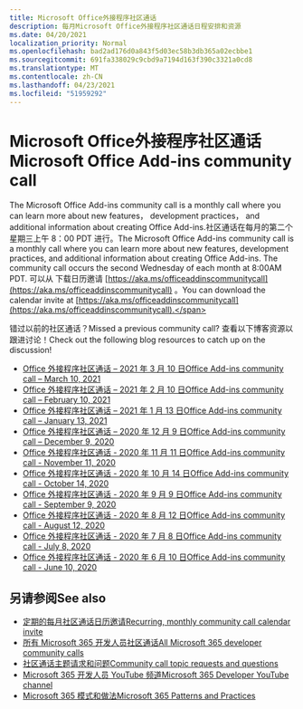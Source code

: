```yaml
---
title: Microsoft Office外接程序社区通话
description: 每月Microsoft Office外接程序社区通话日程安排和资源
ms.date: 04/20/2021
localization_priority: Normal
ms.openlocfilehash: bad2ad176d0a843f5d03ec58b3db365a02ecbbe1
ms.sourcegitcommit: 691fa338029c9cbd9a7194d163f390c3321a0cd8
ms.translationtype: MT
ms.contentlocale: zh-CN
ms.lasthandoff: 04/23/2021
ms.locfileid: "51959292"
---
```

# <a name="microsoft-office-add-ins-community-call"></a><span data-ttu-id="6ba19-103">Microsoft Office外接程序社区通话</span><span class="sxs-lookup"><span data-stu-id="6ba19-103">Microsoft Office Add-ins community call</span></span>

<span data-ttu-id="6ba19-104">The Microsoft Office Add-ins community call is a monthly call where you can learn more about new features， development practices， and additional information about creating Office Add-ins.社区通话在每月的第二个星期三上午 8：00 PDT 进行。</span><span class="sxs-lookup"><span data-stu-id="6ba19-104">The Microsoft Office Add-ins community call is a monthly call where you can learn more about new features, development practices, and additional information about creating Office Add-ins. The community call occurs the second Wednesday of each month at 8:00AM PDT.</span></span> <span data-ttu-id="6ba19-105">可以从 下载日历邀请 [https://aka.ms/officeaddinscommunitycall](https://aka.ms/officeaddinscommunitycall) 。</span><span class="sxs-lookup"><span data-stu-id="6ba19-105">You can download the calendar invite at [https://aka.ms/officeaddinscommunitycall](https://aka.ms/officeaddinscommunitycall).</span></span>

<span data-ttu-id="6ba19-106">错过以前的社区通话？</span><span class="sxs-lookup"><span data-stu-id="6ba19-106">Missed a previous community call?</span></span> <span data-ttu-id="6ba19-107">查看以下博客资源以跟进讨论！</span><span class="sxs-lookup"><span data-stu-id="6ba19-107">Check out the following blog resources to catch up on the discussion!</span></span>

- [<span data-ttu-id="6ba19-108">Office 外接程序社区通话 – 2021 年 3 月 10 日</span><span class="sxs-lookup"><span data-stu-id="6ba19-108">Office Add-ins community call – March 10, 2021</span></span>](https://techcommunity.microsoft.com/t5/microsoft-365-pnp-blog/office-add-ins-community-call-march-10-2021/ba-p/2205369)
- [<span data-ttu-id="6ba19-109">Office 外接程序社区通话 – 2021 年 2 月 10 日</span><span class="sxs-lookup"><span data-stu-id="6ba19-109">Office Add-ins community call – February 10, 2021</span></span>](https://developer.microsoft.com/en-us/office/blogs/office-add-ins-community-call-february-10-2021/)
- [<span data-ttu-id="6ba19-110">Office 外接程序社区通话 – 2021 年 1 月 13 日</span><span class="sxs-lookup"><span data-stu-id="6ba19-110">Office Add-ins community call – January 13, 2021</span></span>](https://developer.microsoft.com/en-us/office/blogs/office-add-ins-community-call-january-13-2021%e2%80%af/)
- [<span data-ttu-id="6ba19-111">Office 外接程序社区通话 – 2020 年 12 月 9 日</span><span class="sxs-lookup"><span data-stu-id="6ba19-111">Office Add-ins community call – December 9, 2020</span></span>](https://developer.microsoft.com/en-us/microsoft-365/blogs/office-add-ins-community-call-december-9-2020/)
- [<span data-ttu-id="6ba19-112">Office 外接程序社区通话 - 2020 年 11 月 11 日</span><span class="sxs-lookup"><span data-stu-id="6ba19-112">Office Add-ins community call - November 11, 2020</span></span>](https://developer.microsoft.com/office/blogs/office-add-ins-community-call-november-11-2020/)
- [<span data-ttu-id="6ba19-113">Office 外接程序社区通话 - 2020 年 10 月 14 日</span><span class="sxs-lookup"><span data-stu-id="6ba19-113">Office Add-ins community call - October 14, 2020</span></span>](https://developer.microsoft.com/office/blogs/office-add-ins-community-call-october-14-2020%E2%80%AF/)
- [<span data-ttu-id="6ba19-114">Office 外接程序社区通话 - 2020 年 9 月 9 日</span><span class="sxs-lookup"><span data-stu-id="6ba19-114">Office Add-ins community call - September 9, 2020</span></span>](https://developer.microsoft.com/office/blogs/office-add-ins-community-call-september-9-2020/)
- [<span data-ttu-id="6ba19-115">Office 外接程序社区通话 - 2020 年 8 月 12 日</span><span class="sxs-lookup"><span data-stu-id="6ba19-115">Office Add-ins community call - August 12, 2020</span></span>](https://developer.microsoft.com/office/blogs/office-add-ins-community-call-august-12-2020%e2%80%af)
- [<span data-ttu-id="6ba19-116">Office 外接程序社区通话 - 2020 年 7 月 8 日</span><span class="sxs-lookup"><span data-stu-id="6ba19-116">Office Add-ins community call - July 8, 2020</span></span>](https://developer.microsoft.com/office/blogs/office-add-ins-community-call-july-8-2020/)
- [<span data-ttu-id="6ba19-117">Office 外接程序社区通话 - 2020 年 6 月 10 日</span><span class="sxs-lookup"><span data-stu-id="6ba19-117">Office Add-ins community call - June 10, 2020</span></span>](https://developer.microsoft.com/office/blogs/office-add-ins-community-call-june-10-2020/)

## <a name="see-also"></a><span data-ttu-id="6ba19-118">另请参阅</span><span class="sxs-lookup"><span data-stu-id="6ba19-118">See also</span></span>

- [<span data-ttu-id="6ba19-119">定期的每月社区通话日历邀请</span><span class="sxs-lookup"><span data-stu-id="6ba19-119">Recurring, monthly community call calendar invite</span></span>](https://aka.ms/officeaddinscommunitycall)
- [<span data-ttu-id="6ba19-120">所有 Microsoft 365 开发人员社区通话</span><span class="sxs-lookup"><span data-stu-id="6ba19-120">All Microsoft 365 developer community calls</span></span>](https://aka.ms/M365DevCalls)
- [<span data-ttu-id="6ba19-121">社区通话主题请求和问题</span><span class="sxs-lookup"><span data-stu-id="6ba19-121">Community call topic requests and questions</span></span>](https://aka.ms/officeaddinsform)
- [<span data-ttu-id="6ba19-122">Microsoft 365 开发人员 YouTube 频道</span><span class="sxs-lookup"><span data-stu-id="6ba19-122">Microsoft 365 Developer YouTube channel</span></span>](https://aka.ms/OfficeDevYouTube)
- [<span data-ttu-id="6ba19-123">Microsoft 365 模式和做法</span><span class="sxs-lookup"><span data-stu-id="6ba19-123">Microsoft 365 Patterns and Practices</span></span>](https://aka.ms/M365PnP)
